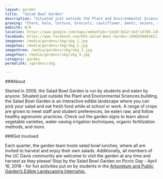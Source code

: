 ```yaml
---
layout: garden
title:  "Salad Bowl Garden"
description: "Situated just outside the Plant and Environmental Sciences building, the Salad Bowl Garden is an interactive edible landscape where you can pick your salad and eat fresh food while at school or work."
growing: "Chard, kale, lettuce, broccoli, cauliflower, beets, onions, sage, lavender, pansies, calendula"
website: N/A
location: https://www.google.com/maps/embed?pb=!1m18!1m12!1m3!1d780.1466022560822!2d-121.75229017076639!3d38.543301047655035!2m3!1f0!2f0!3f0!3m2!1i1024!2i768!4f13.1!3m3!1m2!1s0x0%3A0x0!2zMzjCsDMyJzM1LjkiTiAxMjHCsDQ1JzA2LjMiVw!5e0!3m2!1sen!2sus!4v1459274675585
facebook: https://www.facebook.com/PES-Salad-Bowl-Garden-140693089381118/?fref=ts
imageone: /media/gardens/sbg/sbg_1.jpg
imagetwo: /media/gardens/sbg/sbg_2.jpg
imagethree: /media/gardens/sbg/sbg_3.jpg
imagefour: /media/gardens/sbg/sbg_4.jpg
category: garden
permalink: /gardens/sbg

---
```



###About

Started in 2008, the Salad Bowl Garden is run by students and eaten by anyone. Situated just outside the Plant and Environmental Sciences building, the Salad Bowl Garden is an interactive edible landscape where you can pick your salad and eat fresh food while at school or work. A range of crops are grown to meet staff and student preferences, be eaten raw, and follow healthy agronomic practices. Check out the garden signs to learn about vegetable varieties, water-saving irrigation techniques, organic fertilization methods, and more.

###Get Involved

Each quarter, the garden team hosts salad bowl lunches, where all are invited to harvest and enjoy their own salads. Additionally, all members of the UC Davis community are welcome to visit the garden at any time and harvest as they please! Stop by the Salad Bowl Garden on Picnic Day - April 16, 2016 - for fun activities put on by students in the [Arboretum and Public Garden’s Edible Landscaping Internship.](http://arboretum.ucdavis.edu/student_opportunities.aspx)

